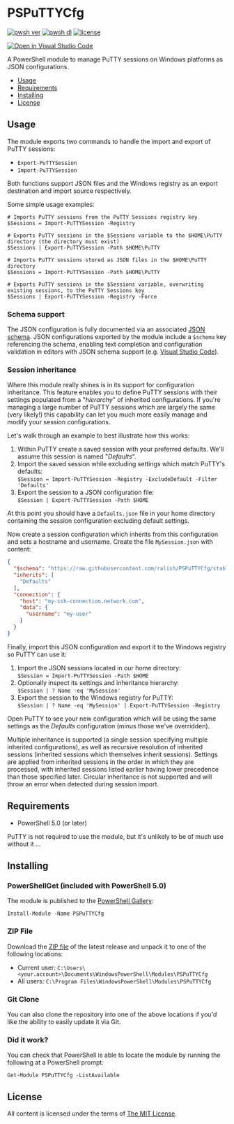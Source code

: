 PSPuTTYCfg
==========

[![pwsh ver](https://img.shields.io/powershellgallery/v/PSPuTTYCfg)](https://www.powershellgallery.com/packages/PSPuTTYCfg)
[![pwsh dl](https://img.shields.io/powershellgallery/dt/PSPuTTYCfg)](https://www.powershellgallery.com/packages/PSPuTTYCfg)
[![license](https://img.shields.io/github/license/ralish/PSPuTTYCfg)](https://choosealicense.com/licenses/mit/)

[![Open in Visual Studio Code](https://open.vscode.dev/badges/open-in-vscode.svg)](https://open.vscode.dev/ralish/PSPuTTYCfg)

A PowerShell module to manage PuTTY sessions on Windows platforms as JSON configurations.

- [Usage](#usage)
- [Requirements](#requirements)
- [Installing](#installing)
- [License](#license)

Usage
-----

The module exports two commands to handle the import and export of PuTTY sessions:

- `Export-PuTTYSession`
- `Import-PuTTYSession`

Both functions support JSON files and the Windows registry as an export destination and import source respectively.

Some simple usage examples:

```posh
# Imports PuTTY sessions from the PuTTY Sessions registry key
$Sessions = Import-PuTTYSession -Registry

# Exports PuTTY sessions in the $Sessions variable to the $HOME\PuTTY directory (the directory must exist)
$Sessions | Export-PuTTYSession -Path $HOME\PuTTY

# Imports PuTTY sessions stored as JSON files in the $HOME\PuTTY directory
$Sessions = Import-PuTTYSession -Path $HOME\PuTTY

# Exports PuTTY sessions in the $Sessions variable, overwriting existing sessions, to the PuTTY Sessions key
$Sessions | Export-PuTTYSession -Registry -Force
```

### Schema support

The JSON configuration is fully documented via an associated [JSON schema](schemas/session.jsonc). JSON configurations exported by the module include a `$schema` key referencing the schema, enabling text completion and configuration validation in editors with JSON schema support (e.g. [Visual Studio Code](https://code.visualstudio.com/)).

### Session inheritance

Where this module really shines is in its support for configuration inheritance. This feature enables you to define PuTTY sessions with their settings populated from a "*hierarchy*" of inherited configurations. If you're managing a large number of PuTTY sessions which are largely the same (very likely!) this capability can let you much more easily manage and modify your session configurations.

Let's walk through an example to best illustrate how this works:

1. Within PuTTY create a saved session with your preferred defaults. We'll assume this session is named "*Defaults*".
2. Import the saved session while excluding settings which match PuTTY's defaults:  
   `$Session = Import-PuTTYSession -Registry -ExcludeDefault -Filter 'Defaults'`
3. Export the session to a JSON configuration file:  
   `$Session | Export-PuTTYSession -Path $HOME`

At this point you should have a `Defaults.json` file in your home directory containing the session configuration excluding default settings.

Now create a session configuration which inherits from this configuration and sets a hostname and username. Create the file `MySession.json` with content:

```json
{
  "$schema": "https://raw.githubusercontent.com/ralish/PSPuTTYCfg/stable/schemas/session.jsonc",
  "inherits": [
    "Defaults"
  ],
  "connection": {
    "host": "my-ssh-connection.network.com",
    "data": {
      "username": "my-user"
    }
  }
}
```

Finally, import this JSON configuration and export it to the Windows registry so PuTTY can use it:

1. Import the JSON sessions located in our home directory:  
   `$Session = Import-PuTTYSession -Path $HOME`
2. Optionally inspect its settings and inheritance hierarchy:  
   `$Session | ? Name -eq 'MySession'`
3. Export the session to the Windows registry for PuTTY:  
   `$Session | ? Name -eq 'MySession' | Export-PuTTYSession -Registry`

Open PuTTY to see your new configuration which will be using the same settings as the *Defaults* configuration (minus those we've overridden).

Multiple inheritance is supported (a single session specifying multiple inherited configurations), as well as recursive resolution of inherited sessions (inherited sessions which themselves inherit sessions). Settings are applied from inherited sessions in the order in which they are processed, with inherited sessions listed earlier having lower precedence than those specified later. Circular inheritance is not supported and will throw an error when detected during session import.

Requirements
------------

- PowerShell 5.0 (or later)

PuTTY is not required to use the module, but it's unlikely to be of much use without it ...

Installing
----------

### PowerShellGet (included with PowerShell 5.0)

The module is published to the [PowerShell Gallery](https://www.powershellgallery.com/packages/PSPuTTYCfg):

```posh
Install-Module -Name PSPuTTYCfg
```

### ZIP File

Download the [ZIP file](https://github.com/ralish/PSPuTTYCfg/archive/stable.zip) of the latest release and unpack it to one of the following locations:

- Current user: `C:\Users\<your.account>\Documents\WindowsPowerShell\Modules\PSPuTTYCfg`
- All users: `C:\Program Files\WindowsPowerShell\Modules\PSPuTTYCfg`

### Git Clone

You can also clone the repository into one of the above locations if you'd like the ability to easily update it via Git.

### Did it work?

You can check that PowerShell is able to locate the module by running the following at a PowerShell prompt:

```posh
Get-Module PSPuTTYCfg -ListAvailable
```

License
-------

All content is licensed under the terms of [The MIT License](LICENSE).
